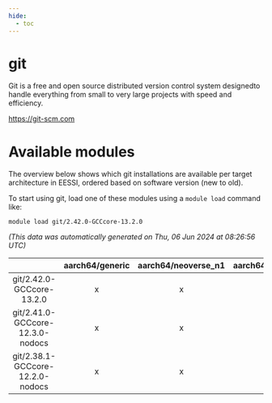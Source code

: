 ```yaml
---
hide:
  - toc
---
```


git
===


Git is a free and open source distributed version control system designedto handle everything from small to very large projects with speed and efficiency.

https://git-scm.com
# Available modules


The overview below shows which git installations are available per target architecture in EESSI, ordered based on software version (new to old).

To start using git, load one of these modules using a `module load` command like:

```shell
module load git/2.42.0-GCCcore-13.2.0
```

*(This data was automatically generated on Thu, 06 Jun 2024 at 08:26:56 UTC)*  

| |aarch64/generic|aarch64/neoverse_n1|aarch64/neoverse_v1|x86_64/generic|x86_64/amd/zen2|x86_64/amd/zen3|x86_64/intel/haswell|x86_64/intel/skylake_avx512|
| :---: | :---: | :---: | :---: | :---: | :---: | :---: | :---: | :---: |
|git/2.42.0-GCCcore-13.2.0|x|x|x|x|x|x|x|x|
|git/2.41.0-GCCcore-12.3.0-nodocs|x|x|x|x|x|x|x|x|
|git/2.38.1-GCCcore-12.2.0-nodocs|x|x|x|x|x|x|x|x|
